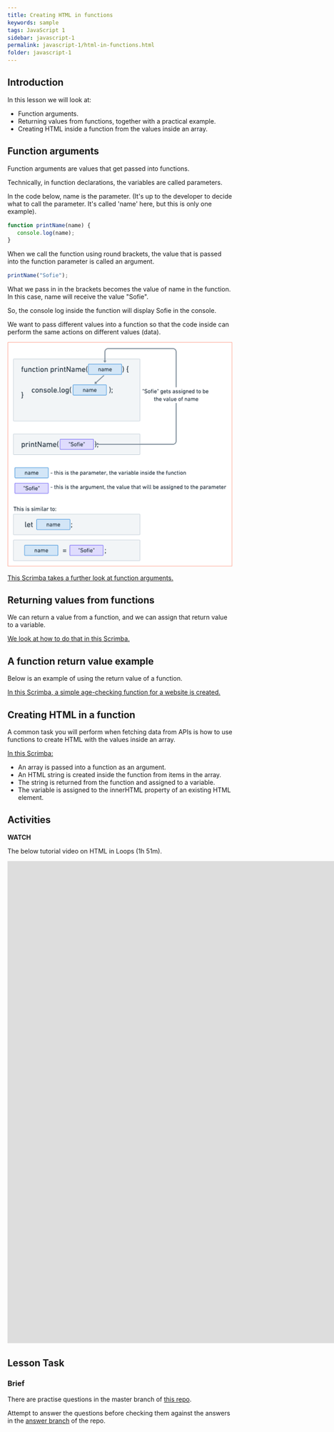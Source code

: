 ```yaml
---
title: Creating HTML in functions
keywords: sample
tags: JavaScript 1
sidebar: javascript-1
permalink: javascript-1/html-in-functions.html
folder: javascript-1
---
```

## Introduction

In this lesson we will look at:

- Function arguments.
- Returning values from functions, together with a practical example.
- Creating HTML inside a function from the values inside an array.

## Function arguments

Function arguments are values that get passed into functions.

Technically, in function declarations, the variables are called parameters.

In the code below, name is the parameter. (It's up to the developer to decide what to call the parameter. It's called 'name' here, but this is only one example).

```js
function printName(name) {
   console.log(name); 
}
```

When we call the function using round brackets, the value that is passed into the function parameter is called an argument.

```js
printName("Sofie");
```

What we pass in in the brackets becomes the value of name in the function. In this case, name will receive the value "Sofie".

So, the console log inside the function will display Sofie in the console.

We want to pass different values into a function so that the code inside can perform the same actions on different values (data).

![Function arguments](../../images/js/1-4-functionarguments.png)
 
[This Scrimba  takes a further look at function arguments.](https://scrimba.com/c/crqy9NuP)

## Returning values from functions

We can return a value from a function, and we can assign that return value to a variable.

[We look at how to do that in this Scrimba.](https://scrimba.com/c/czLNwafP)

## A function return value example

Below is an example of using the return value of a function.

[In this Scrimba, a simple age-checking function for a website is created.](https://scrimba.com/c/ceqmb6fB)

## Creating HTML in a function

A common task you will perform when fetching data from APIs is how to use functions to create HTML with the values inside an array.

[In this Scrimba:](https://scrimba.com/c/ceqmWphQ)

- An array is passed into a function as an argument.
- An HTML string is created inside the function from items in the array.
- The string is returned from the function and assigned to a variable.
- The variable is assigned to the innerHTML property of an existing HTML element.

## Activities

**WATCH**

The below tutorial video on HTML in Loops (1h 51m).

<iframe src="https://player.vimeo.com/video/698117262?h=a442c4c07f&amp;badge=0&amp;autopause=0&amp;player_id=0&amp;app_id=58479" width="1920" height="1080" frameborder="0" allow="autoplay; fullscreen; picture-in-picture" allowfullscreen title="HTML in Loops"></iframe>

## Lesson Task

### Brief

There are practise questions in the master branch of [this repo](https://github.com/NoroffFEU/lesson-task-js1-module1-lesson4).

Attempt to answer the questions before checking them against the answers in the [answer branch](https://github.com/NoroffFEU/lesson-task-js1-module1-lesson4/tree/answers) of the repo.